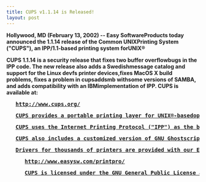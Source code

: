 ```yaml
---
title: CUPS v1.1.14 is Released!
layout: post
---
```


<P><B>Hollywood, MD (February 13, 2002) -- Easy SoftwareProducts today announced the 1.1.14 release of the Common UNIXPrinting System ("CUPS"), an IPP/1.1-based printing system forUNIX®<P>CUPS 1.1.14 is a security release that fixes two buffer overflowbugs in the IPP code. The new release also adds a Swedishmessage catalog and support for the Linux devfs printer devices,fixes MacOS X build problems, fixes a problem in cupsaddsmb withsome versions of SAMBA, and adds compatibility with an IBMimplementation of IPP. CUPS is available at:<UL><PRE><A HREF="http://www.cups.org/">http://www.cups.org/<P>CUPS provides a portable printing layer for UNIX®-basedoperating systems. It has been developed by<A HREF="http://www.easysw.com/">Easy Software Products topromote a standard printing solution for all UNIX vendors andusers. CUPS provides the System V and Berkeley command-lineinterfaces.<P>CUPS uses the Internet Printing Protocol ("IPP") as the basisfor managing print jobs and queues. The Line Printer Daemon("LPD") Server Message Block ("SMB"), and AppSocket (a.k.a.JetDirect) protocols are also supported with reducedfunctionality. CUPS adds network printer browsing and PostScriptPrinter Description ("PPD") based printing options to supportreal-world printing under UNIX.<P>CUPS also includes a customized version of GNU Ghostscript(currently based off GNU Ghostscript 5.50) and an image file RIPthat are used to support non-PostScript printers. Sample driversfor Dymo, EPSON, HP, and OKIDATA printers are included that usethese filters.<P>Drivers for thousands of printers are provided with our ESPPrint Pro software, available at:<UL><PRE><A HREF="http://www.easysw.com/printpro/">http://www.easysw.com/printpro/<P>CUPS is licensed under the GNU General Public License and GNULibrary General Public License.  Please contact<A HREF="mailto:info@easysw.com">Easy Software Products forcommercial support and "binary distribution" rights.

